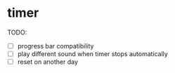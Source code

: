 # timer

TODO:

- [ ] progress bar compatibility
- [ ] play different sound when timer stops automatically
- [ ] reset on another day